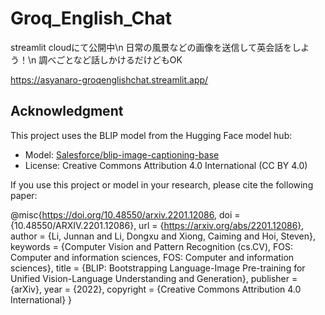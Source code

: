 # Groq_English_Chat

streamlit cloudにて公開中\n
日常の風景などの画像を送信して英会話をしよう！\n
調べごとなど話しかけるだけどもOK

https://asyanaro-groqenglishchat.streamlit.app/


## Acknowledgment
This project uses the BLIP model from the Hugging Face model hub:
- Model: [Salesforce/blip-image-captioning-base](https://huggingface.co/Salesforce/blip-image-captioning-base)
- License: Creative Commons Attribution 4.0 International (CC BY 4.0)

If you use this project or model in your research, please cite the following paper:

@misc{https://doi.org/10.48550/arxiv.2201.12086,
  doi = {10.48550/ARXIV.2201.12086},
  url = {https://arxiv.org/abs/2201.12086},
  author = {Li, Junnan and Li, Dongxu and Xiong, Caiming and Hoi, Steven},
  keywords = {Computer Vision and Pattern Recognition (cs.CV), FOS: Computer and information sciences, FOS: Computer and information sciences},
  title = {BLIP: Bootstrapping Language-Image Pre-training for Unified Vision-Language Understanding and Generation},
  publisher = {arXiv},
  year = {2022},
  copyright = {Creative Commons Attribution 4.0 International}
}
